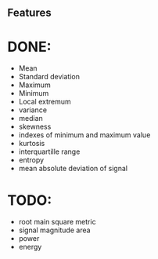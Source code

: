 ## Features

# DONE:

* Mean
* Standard deviation
* Maximum
* Minimum
* Local extremum
* variance
* median
* skewness
* indexes of minimum and maximum value
* kurtosis
* interquartille range
* entropy
* mean absolute deviation of signal


# TODO:

* root main square metric
* signal magnitude area
* power
* energy
